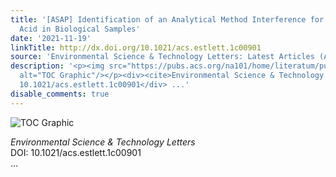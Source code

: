 ```yaml
---
title: '[ASAP] Identification of an Analytical Method Interference for Perfluorobutanoic
  Acid in Biological Samples'
date: '2021-11-19'
linkTitle: http://dx.doi.org/10.1021/acs.estlett.1c00901
source: 'Environmental Science & Technology Letters: Latest Articles (ACS Publications)'
description: '<p><img src="https://pubs.acs.org/na101/home/literatum/publisher/achs/journals/content/estlcu/0/estlcu.ahead-of-print/acs.estlett.1c00901/20211119/images/medium/ez1c00901_0003.gif"
  alt="TOC Graphic"/></p><div><cite>Environmental Science & Technology Letters</cite></div><div>DOI:
  10.1021/acs.estlett.1c00901</div> ...'
disable_comments: true
---
```

<p><img src="https://pubs.acs.org/na101/home/literatum/publisher/achs/journals/content/estlcu/0/estlcu.ahead-of-print/acs.estlett.1c00901/20211119/images/medium/ez1c00901_0003.gif" alt="TOC Graphic"/></p><div><cite>Environmental Science & Technology Letters</cite></div><div>DOI: 10.1021/acs.estlett.1c00901</div> ...